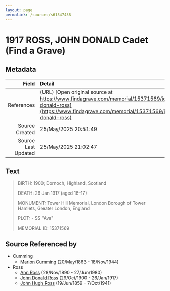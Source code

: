 ```yaml
---
layout: page
permalink: /sources/s61547438
---
```


# 1917 ROSS, JOHN DONALD Cadet (Find a Grave)

## Metadata

Field | Detail
---:|:---
References | (URL) [Open original source at https://www.findagrave.com/memorial/15371569/john-donald-ross](https://www.findagrave.com/memorial/15371569/john-donald-ross)
Source Created | 25/May/2025 20:51:49
Source Last Updated | 25/May/2025 21:02:47

## Text

> BIRTH: 1900; Dornoch, Highland, Scotland
>
> DEATH: 26 Jan 1917 (aged 16–17)
>
> MONUMENT: Tower Hill Memorial, London Borough of Tower Hamlets, Greater London, England
>
> PLOT: - SS "Ava"
>
> MEMORIAL ID:  15371569
>

## Source Referenced by

* Cumming
  * [Marion Cumming](../people/@59851647@-marion-cumming-b1863-5-20-d1944-11-18.md) (20/May/1863 - 18/Nov/1944)
* Ross
  * [Ann Ross](../people/@52613824@-ann-ross-b1890-11-28-d1980-6-27.md) (28/Nov/1890 - 27/Jun/1980)
  * [John Donald Ross](../people/@60714754@-john-donald-ross-b1900-10-29-d1917-1-26.md) (29/Oct/1900 - 26/Jan/1917)
  * [John Hugh Ross](../people/@75057664@-john-hugh-ross-b1859-6-19-d1941-10-7.md) (19/Jun/1859 - 7/Oct/1941)
